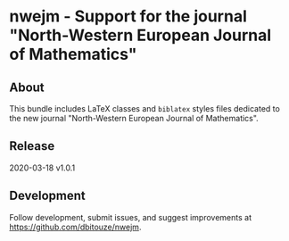 nwejm - Support for the journal "North-Western European Journal of Mathematics"
===============================================================================

About
-------
This bundle includes LaTeX classes and `biblatex` styles files dedicated to the
new journal "North-Western European Journal of Mathematics".

Release
-------
2020-03-18 v1.0.1

Development
-----------
Follow development, submit issues, and suggest improvements at
https://github.com/dbitouze/nwejm.
